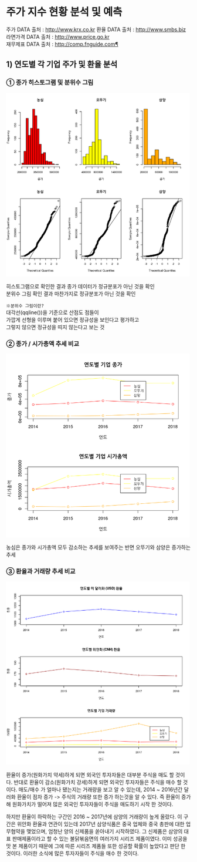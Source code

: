 # 주가 지수 현황 분석 및 예측

주가 DATA 출처 : http://www.krx.co.kr 
환율 DATA 출처 : http://www.smbs.biz  
라면가격 DATA 출처 : http://www.price.go.kr  
재무제표 DATA 출처 : http://comp.fnguide.com¶   


## 1) 연도별 각 기업 주가 및 환율 분석
### ① 종가 히스토그램 및 분위수 그림
<img src="https://github.com/FELIX-imbetpy-choi/Python-stock-Analysis-Project1/blob/master/project-1.png?raw=true" width="500" height="500"> 

히스토그램으로 확인한 결과 종가 데이터가 정규분포가 아닌 것을 확인  
분위수 그림 확인 결과 마찬가지로 정규분포가 아닌 것을 확인  

`※분위수 그림이란?`  
대각선(qqline())을 기준으로 산점도 점들이  
가깝게 선형을 이루며 붙어 있으면 정규성을 보인다고 평가하고  
그렇지 않으면 정규성을 띠지 않는다고 보는 것  

### ② 종가 / 시가총액 추세 비교

<img src="https://github.com/FELIX-imbetpy-choi/Python-stock-Analysis-Project1/blob/master/project-2.png?raw=true" width="500" height="500"> 

농심은 종가와 시가총액 모두 감소하는 추세를 보여주는 반면 오뚜기와 삼양은 증가하는 추세

### ③ 환율과 거래량 추세 비교
<img src="https://github.com/FELIX-imbetpy-choi/Python-stock-Analysis-Project1/blob/master/project-3.png?raw=true" width="500" height="500"> 

환율이 증가(원화가치 약세)하게 되면 외국인 투자자들은 대부분 주식을 매도 할 것이다.
반대로 환율이 감소(원화가치 강세)하게 되면 외국인 투자자들은 주식을 매수 할 것이다.
매도/매수 가 얼마나 됐는지는 거래량을 보고 알 수 있는데,
2014 ~ 2016년간 달러화 환율이 점차 증가 -> 주식의 거래량 또한 증가 하는것을 알 수 있다.
즉 환율이 증가해 원화가치가 떨어져 많은 외국인 투자자들이 주식을 매도하기 시작 한 것이다.

하지만 환율이 하락하는 구간인 2016 ~ 2017년에 삼양의 거래량이 높게 올랐다. 이 구간은 위안화 환율과 연관이 있는데
2017년 삼양식품은 중국 업체와 중국 총판에 대한 업무협약을 맺었으며, 엄청난 양의 신제품을 쏟아내기 시작하였다.
그 신제품은 삼양의 대표 판매제품이라고 할 수 있는 불닭볶음면의 여러가지 시리즈 제품이였다.
이미 성공을 맛 본 제품이기 때문에 그에 따른 시리즈 제품들 또한 성공할 확률이 높았다고 판단 한 것이다.
이러한 소식에 많은 투자자들이 주식을 매수 한 것이다.
